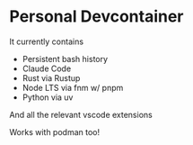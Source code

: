 # Personal Devcontainer

It currently contains
- Persistent bash history
- Claude Code
- Rust via Rustup
- Node LTS via fnm w/ pnpm
- Python via uv

And all the relevant vscode extensions

Works with podman too!